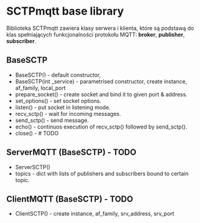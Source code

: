 # SCTPmqtt base library

Biblioteka SCTPmqtt zawiera klasy serwera i klienta, które są podstawą do klas spełniających funkcjonalności protokołu MQTT: **broker**, **publisher**, **subscriber**.

## BaseSCTP 

* BaseSCTP() - default constructor,
* BaseSCTP(int \_service) - parametrised constructor, create instance, af_family, local_port
* prepare_socket() - create socket and bind it to given port & address.
* set_options() - set socket options.
* listen() - put socket in listening mode.
* recv_sctp() - wait for incoming messages.
* send_sctp() - send message.
* echo() - continuos execution of recv_sctp() followed by send_sctp().
* close() - # TODO

## ServerMQTT (BaseSCTP) - TODO

* ServerSCTP()
* topics - dict with lists of publishers and subscribers bound to certain topic.

## ClientMQTT (BaseSCTP) - TODO

* ClientSCTP() - create instance, af_family, srv_address, srv_port
